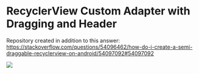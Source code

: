 # RecyclerView Custom Adapter with Dragging and Header

Repository created in addition to this answer: https://stackoverflow.com/questions/54096462/how-do-i-create-a-semi-draggable-recyclerview-on-android/54097092#54097092

![](android_recycler.gif=300x533)

